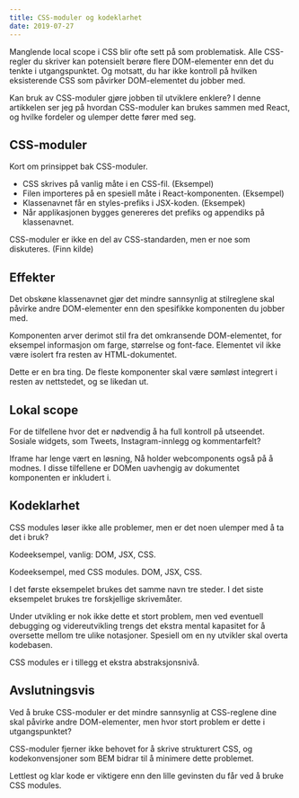 ```yaml
---
title: CSS-moduler og kodeklarhet
date: 2019-07-27
---
```

Manglende local scope i CSS blir ofte sett på som problematisk. Alle CSS-regler du skriver kan potensielt berøre flere DOM-elementer enn det du tenkte i utgangspunktet. Og motsatt, du har ikke kontroll på hvilken eksisterende CSS som påvirker DOM-elementet du jobber med.

Kan bruk av CSS-moduler gjøre jobben til utviklere enklere? I denne artikkelen ser jeg på hvordan CSS-moduler kan brukes sammen med React, og hvilke fordeler og ulemper dette fører med seg. 

## CSS-moduler

Kort om prinsippet bak CSS-moduler.

-  CSS skrives på vanlig måte i en CSS-fil. (Eksempel)
-  Filen importeres på en spesiell måte i React-komponenten. (Eksempel)
-  Klassenavnet får en styles-prefiks i JSX-koden. (Eksempek)
-  Når applikasjonen bygges genereres det prefiks og appendiks på klassenavnet. 

CSS-moduler er ikke en del av CSS-standarden, men er noe som diskuteres. (Finn kilde)

## Effekter

Det obskøne klassenavnet gjør det mindre sannsynlig at stilreglene skal påvirke andre DOM-elementer enn den spesifikke komponenten du jobber med. 

Komponenten arver derimot stil fra det omkransende DOM-elementet, for eksempel informasjon om farge, størrelse og font-face. Elementet vil ikke være isolert fra resten av HTML-dokumentet.

Dette er en bra ting. De fleste komponenter skal være sømløst integrert i resten av nettstedet, og se likedan ut. 

## Lokal scope

For de tilfellene hvor det er nødvendig å ha full kontroll på utseendet. Sosiale widgets, som Tweets, Instagram-innlegg og kommentarfelt?

Iframe har lenge vært en løsning, Nå holder webcomponents også på å modnes. I disse tilfellene er DOMen uavhengig av dokumentet komponenten er inkludert i. 

## Kodeklarhet

CSS modules løser ikke alle problemer, men er det noen ulemper med å ta det i bruk?

Kodeeksempel, vanlig: DOM, JSX, CSS.

Kodeeksempel, med CSS modules. DOM, JSX, CSS.

I det første eksempelet brukes det samme navn tre steder. I det siste eksempelet brukes tre forskjellige skrivemåter.

Under utvikling er nok ikke dette et stort problem, men ved eventuell debugging og videreutvikling trengs det ekstra mental kapasitet for å oversette mellom tre ulike notasjoner. Spesiell om en ny utvikler skal overta kodebasen. 

CSS modules er i tillegg et ekstra abstraksjonsnivå. 


## Avslutningsvis

Ved å bruke CSS-moduler er det mindre sannsynlig at CSS-reglene dine skal påvirke andre DOM-elementer, men hvor stort problem er dette i utgangspunktet?

CSS-moduler fjerner ikke behovet for å skrive strukturert CSS, og kodekonvensjoner som BEM bidrar til å minimere dette problemet. 

Lettlest og klar kode er viktigere enn den lille gevinsten du får ved å bruke CSS modules.